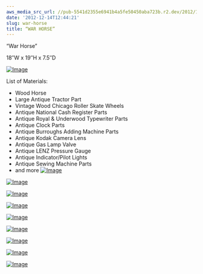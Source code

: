```yaml
---
aws_media_src_url: //pub-5541d2355e6941b4a5fe50450aba723b.r2.dev/2012/12/warhorse-rtsd.jpg
date: '2012-12-14T12:44:21'
slug: war-horse
title: “WAR HORSE”
---
```


 “War Horse”

 18″W x 19″H x 7.5″D

 [![Image](//pub-5541d2355e6941b4a5fe50450aba723b.r2.dev/2012/12/warhorse-rtsd.jpg?w=487)](//pub-5541d2355e6941b4a5fe50450aba723b.r2.dev/2012/12/warhorse-rtsd.jpg)

 List of Materials:

  * Wood Horse
 * Large Antique Tractor Part
 * Vintage Wood Chicago Roller Skate Wheels
 * Antique National Cash Register Parts
 * Antique Royal & Underwood Typewriter Parts
 * Antique Clock Parts
 * Antique Burroughs Adding Machine Parts
 * Antique Kodak Camera Lens
 * Antique Gas Lamp Valve
 * Antique LENZ Pressure Gauge
 * Antique Indicator/Pilot Lights
 * Antique Sewing Machine Parts
 * and more
  [![Image](//pub-5541d2355e6941b4a5fe50450aba723b.r2.dev/2012/12/warhorse-hdlft2.jpg?w=487)](//pub-5541d2355e6941b4a5fe50450aba723b.r2.dev/2012/12/warhorse-hdlft2.jpg)

 [![Image](//pub-5541d2355e6941b4a5fe50450aba723b.r2.dev/2012/12/warhorse-bells.jpg?w=487)](//pub-5541d2355e6941b4a5fe50450aba723b.r2.dev/2012/12/warhorse-bells.jpg)

 [![Image](//pub-5541d2355e6941b4a5fe50450aba723b.r2.dev/2012/12/warhorse-hdlft.jpg?w=487)](//pub-5541d2355e6941b4a5fe50450aba723b.r2.dev/2012/12/warhorse-hdlft.jpg)

 [![Image](//pub-5541d2355e6941b4a5fe50450aba723b.r2.dev/2012/12/warhorse-ang-lft.jpg?w=487)](//pub-5541d2355e6941b4a5fe50450aba723b.r2.dev/2012/12/warhorse-ang-lft.jpg)

 [![Image](//pub-5541d2355e6941b4a5fe50450aba723b.r2.dev/2012/12/warhorse-ang-rt.jpg?w=487)](//pub-5541d2355e6941b4a5fe50450aba723b.r2.dev/2012/12/warhorse-ang-rt.jpg)

 [![Image](//pub-5541d2355e6941b4a5fe50450aba723b.r2.dev/2012/12/warhorse-tail.jpg?w=487)](//pub-5541d2355e6941b4a5fe50450aba723b.r2.dev/2012/12/warhorse-tail.jpg)

 [![Image](//pub-5541d2355e6941b4a5fe50450aba723b.r2.dev/2012/12/warhorse-gaugeclose.jpg?w=487)](//pub-5541d2355e6941b4a5fe50450aba723b.r2.dev/2012/12/warhorse-gaugeclose.jpg)

 [![Image](//pub-5541d2355e6941b4a5fe50450aba723b.r2.dev/2012/12/warhorse-hdrt.jpg?w=487)](//pub-5541d2355e6941b4a5fe50450aba723b.r2.dev/2012/12/warhorse-hdrt.jpg)

 [![Image](//pub-5541d2355e6941b4a5fe50450aba723b.r2.dev/2012/12/warhorse-lftsd.jpg?w=487)](//pub-5541d2355e6941b4a5fe50450aba723b.r2.dev/2012/12/warhorse-lftsd.jpg)